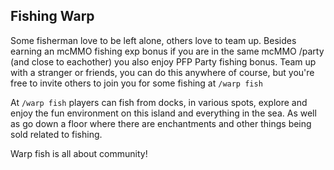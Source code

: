 ## Fishing Warp
Some fisherman love to be left alone, others love to team up. Besides earning an mcMMO fishing exp bonus if you are in the same mcMMO /party (and close to eachother) you also enjoy PFP Party fishing bonus. Team up with a stranger or friends, you can do this anywhere of course, but you're free to invite others to join you for some fishing at `/warp fish`

At `/warp fish` players can fish from docks, in various spots, explore and enjoy the fun environment on this island and everything in the sea. As well as go down a floor where there are enchantments and other things being sold related to fishing. 

Warp fish is all about community!
